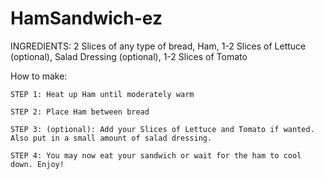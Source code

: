 # HamSandwich-ez

INGREDIENTS: 2 Slices of any type of bread, Ham, 1-2 Slices of Lettuce (optional), Salad Dressing (optional), 1-2 Slices of Tomato

How to make:

	STEP 1: Heat up Ham until moderately warm

	STEP 2: Place Ham between bread

	STEP 3: (optional): Add your Slices of Lettuce and Tomato if wanted. Also put in a small amount of salad dressing.

	STEP 4: You may now eat your sandwich or wait for the ham to cool down. Enjoy!